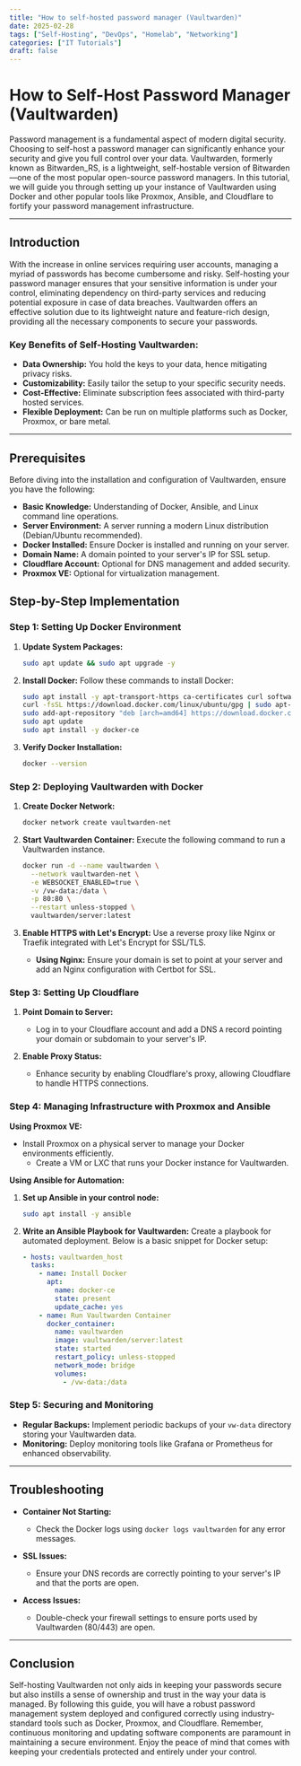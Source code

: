 ```yaml
---
title: "How to self-hosted password manager (Vaultwarden)"
date: 2025-02-28
tags: ["Self-Hosting", "DevOps", "Homelab", "Networking"]
categories: ["IT Tutorials"]
draft: false
---
```

# How to Self-Host Password Manager (Vaultwarden)

Password management is a fundamental aspect of modern digital security. Choosing to self-host a password manager can significantly enhance your security and give you full control over your data. Vaultwarden, formerly known as Bitwarden_RS, is a lightweight, self-hostable version of Bitwarden—one of the most popular open-source password managers. In this tutorial, we will guide you through setting up your instance of Vaultwarden using Docker and other popular tools like Proxmox, Ansible, and Cloudflare to fortify your password management infrastructure.

---

## Introduction

With the increase in online services requiring user accounts, managing a myriad of passwords has become cumbersome and risky. Self-hosting your password manager ensures that your sensitive information is under your control, eliminating dependency on third-party services and reducing potential exposure in case of data breaches. Vaultwarden offers an effective solution due to its lightweight nature and feature-rich design, providing all the necessary components to secure your passwords.

### Key Benefits of Self-Hosting Vaultwarden:

- **Data Ownership:** You hold the keys to your data, hence mitigating privacy risks.
- **Customizability:** Easily tailor the setup to your specific security needs.
- **Cost-Effective:** Eliminate subscription fees associated with third-party hosted services.
- **Flexible Deployment:** Can be run on multiple platforms such as Docker, Proxmox, or bare metal.

---

## Prerequisites

Before diving into the installation and configuration of Vaultwarden, ensure you have the following:

- **Basic Knowledge:** Understanding of Docker, Ansible, and Linux command line operations.
- **Server Environment:** A server running a modern Linux distribution (Debian/Ubuntu recommended).
- **Docker Installed:** Ensure Docker is installed and running on your server.
- **Domain Name:** A domain pointed to your server's IP for SSL setup.
- **Cloudflare Account:** Optional for DNS management and added security.
- **Proxmox VE:** Optional for virtualization management.

## Step-by-Step Implementation

### Step 1: Setting Up Docker Environment

1. **Update System Packages:**
   ```bash
   sudo apt update && sudo apt upgrade -y
   ```

2. **Install Docker:**
   Follow these commands to install Docker:
   ```bash
   sudo apt install -y apt-transport-https ca-certificates curl software-properties-common
   curl -fsSL https://download.docker.com/linux/ubuntu/gpg | sudo apt-key add -
   sudo add-apt-repository "deb [arch=amd64] https://download.docker.com/linux/ubuntu $(lsb_release -cs) stable"
   sudo apt update
   sudo apt install -y docker-ce
   ```

3. **Verify Docker Installation:**
   ```bash
   docker --version
   ```

### Step 2: Deploying Vaultwarden with Docker

1. **Create Docker Network:**
   ```bash
   docker network create vaultwarden-net
   ```

2. **Start Vaultwarden Container:**
   Execute the following command to run a Vaultwarden instance.
   ```bash
   docker run -d --name vaultwarden \
     --network vaultwarden-net \
     -e WEBSOCKET_ENABLED=true \
     -v /vw-data:/data \
     -p 80:80 \
     --restart unless-stopped \
     vaultwarden/server:latest
   ```

3. **Enable HTTPS with Let's Encrypt:**
   Use a reverse proxy like Nginx or Traefik integrated with Let's Encrypt for SSL/TLS.
   - **Using Nginx:** Ensure your domain is set to point at your server and add an Nginx configuration with Certbot for SSL.

### Step 3: Setting Up Cloudflare

1. **Point Domain to Server:**
   - Log in to your Cloudflare account and add a DNS `A` record pointing your domain or subdomain to your server's IP.

2. **Enable Proxy Status:**
   - Enhance security by enabling Cloudflare's proxy, allowing Cloudflare to handle HTTPS connections.

### Step 4: Managing Infrastructure with Proxmox and Ansible

**Using Proxmox VE:**
- Install Proxmox on a physical server to manage your Docker environments efficiently.
  - Create a VM or LXC that runs your Docker instance for Vaultwarden.

**Using Ansible for Automation:**

1. **Set up Ansible in your control node:**
   ```bash
   sudo apt install -y ansible
   ```

2. **Write an Ansible Playbook for Vaultwarden:**
   Create a playbook for automated deployment. Below is a basic snippet for Docker setup:
   ```yaml
   - hosts: vaultwarden_host
     tasks:
       - name: Install Docker
         apt:
           name: docker-ce
           state: present
           update_cache: yes
       - name: Run Vaultwarden Container
         docker_container:
           name: vaultwarden
           image: vaultwarden/server:latest
           state: started
           restart_policy: unless-stopped
           network_mode: bridge
           volumes:
             - /vw-data:/data
   ```

### Step 5: Securing and Monitoring

- **Regular Backups:** Implement periodic backups of your `vw-data` directory storing your Vaultwarden data.
- **Monitoring:** Deploy monitoring tools like Grafana or Prometheus for enhanced observability.

---

## Troubleshooting

- **Container Not Starting:**
  - Check the Docker logs using `docker logs vaultwarden` for any error messages.
  
- **SSL Issues:**
  - Ensure your DNS records are correctly pointing to your server's IP and that the ports are open.
  
- **Access Issues:**
  - Double-check your firewall settings to ensure ports used by Vaultwarden (80/443) are open.

---

## Conclusion

Self-hosting Vaultwarden not only aids in keeping your passwords secure but also instills a sense of ownership and trust in the way your data is managed. By following this guide, you will have a robust password management system deployed and configured correctly using industry-standard tools such as Docker, Proxmox, and Cloudflare. Remember, continuous monitoring and updating software components are paramount in maintaining a secure environment. Enjoy the peace of mind that comes with keeping your credentials protected and entirely under your control.